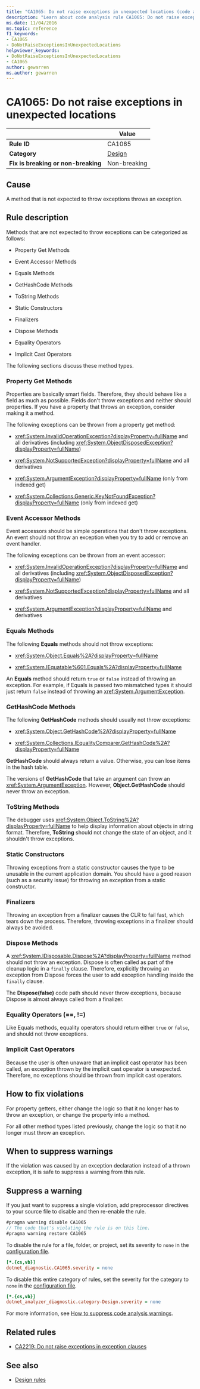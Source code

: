 ```yaml
---
title: "CA1065: Do not raise exceptions in unexpected locations (code analysis)"
description: "Learn about code analysis rule CA1065: Do not raise exceptions in unexpected locations"
ms.date: 11/04/2016
ms.topic: reference
f1_keywords:
- CA1065
- DoNotRaiseExceptionsInUnexpectedLocations
helpviewer_keywords:
- DoNotRaiseExceptionsInUnexpectedLocations
- CA1065
author: gewarren
ms.author: gewarren
---
```

# CA1065: Do not raise exceptions in unexpected locations

| | Value |
|-|-|
| **Rule ID** |CA1065|
| **Category** |[Design](design-warnings.md)|
| **Fix is breaking or non-breaking** |Non-breaking|

## Cause

A method that is not expected to throw exceptions throws an exception.

## Rule description

Methods that are not expected to throw exceptions can be categorized as follows:

- Property Get Methods

- Event Accessor Methods

- Equals Methods

- GetHashCode Methods

- ToString Methods

- Static Constructors

- Finalizers

- Dispose Methods

- Equality Operators

- Implicit Cast Operators

The following sections discuss these method types.

### Property Get Methods

Properties are basically smart fields. Therefore, they should behave like a field as much as possible. Fields don't throw exceptions and neither should properties. If you have a property that throws an exception, consider making it a method.

The following exceptions can be thrown from a property get method:

- <xref:System.InvalidOperationException?displayProperty=fullName> and all derivatives (including <xref:System.ObjectDisposedException?displayProperty=fullName>)

- <xref:System.NotSupportedException?displayProperty=fullName> and all derivatives

- <xref:System.ArgumentException?displayProperty=fullName> (only from indexed get)

- <xref:System.Collections.Generic.KeyNotFoundException?displayProperty=fullName> (only from indexed get)

### Event Accessor Methods

Event accessors should be simple operations that don't throw exceptions. An event should not throw an exception when you try to add or remove an event handler.

The following exceptions can be thrown from an event accessor:

- <xref:System.InvalidOperationException?displayProperty=fullName> and all derivatives (including <xref:System.ObjectDisposedException?displayProperty=fullName>)

- <xref:System.NotSupportedException?displayProperty=fullName> and all derivatives

- <xref:System.ArgumentException?displayProperty=fullName> and derivatives

### Equals Methods

The following **Equals** methods should not throw exceptions:

- <xref:System.Object.Equals%2A?displayProperty=fullName>

- <xref:System.IEquatable%601.Equals%2A?displayProperty=fullName>

An **Equals** method should return `true` or `false` instead of throwing an exception. For example, if Equals is passed two mismatched types it should just return `false` instead of throwing an <xref:System.ArgumentException>.

### GetHashCode Methods

The following **GetHashCode** methods should usually not throw exceptions:

- <xref:System.Object.GetHashCode%2A?displayProperty=fullName>

- <xref:System.Collections.IEqualityComparer.GetHashCode%2A?displayProperty=fullName>

**GetHashCode** should always return a value. Otherwise, you can lose items in the hash table.

The versions of **GetHashCode** that take an argument can throw an <xref:System.ArgumentException>. However, **Object.GetHashCode** should never throw an exception.

### ToString Methods

The debugger uses <xref:System.Object.ToString%2A?displayProperty=fullName> to help display information about objects in string format. Therefore, **ToString** should not change the state of an object, and it shouldn't throw exceptions.

### Static Constructors

Throwing exceptions from a static constructor causes the type to be unusable in the current application domain. You should have a good reason (such as a security issue) for throwing an exception from a static constructor.

### Finalizers

Throwing an exception from a finalizer causes the CLR to fail fast, which tears down the process. Therefore, throwing exceptions in a finalizer should always be avoided.

### Dispose Methods

A <xref:System.IDisposable.Dispose%2A?displayProperty=fullName> method should not throw an exception. Dispose is often called as part of the cleanup logic in a `finally` clause. Therefore, explicitly throwing an exception from Dispose forces the user to add exception handling inside the `finally` clause.

The **Dispose(false)** code path should never throw exceptions, because Dispose is almost always called from a finalizer.

### Equality Operators (==, !=)

Like Equals methods, equality operators should return either `true` or `false`, and should not throw exceptions.

### Implicit Cast Operators

Because the user is often unaware that an implicit cast operator has been called, an exception thrown by the implicit cast operator is unexpected. Therefore, no exceptions should be thrown from implicit cast operators.

## How to fix violations

For property getters, either change the logic so that it no longer has to throw an exception, or change the property into a method.

For all other method types listed previously, change the logic so that it no longer must throw an exception.

## When to suppress warnings

If the violation was caused by an exception declaration instead of a thrown exception, it is safe to suppress a warning from this rule.

## Suppress a warning

If you just want to suppress a single violation, add preprocessor directives to your source file to disable and then re-enable the rule.

```csharp
#pragma warning disable CA1065
// The code that's violating the rule is on this line.
#pragma warning restore CA1065
```

To disable the rule for a file, folder, or project, set its severity to `none` in the [configuration file](../configuration-files.md).

```ini
[*.{cs,vb}]
dotnet_diagnostic.CA1065.severity = none
```

To disable this entire category of rules, set the severity for the category to `none` in the [configuration file](../configuration-files.md).

```ini
[*.{cs,vb}]
dotnet_analyzer_diagnostic.category-Design.severity = none
```

For more information, see [How to suppress code analysis warnings](../suppress-warnings.md).

## Related rules

- [CA2219: Do not raise exceptions in exception clauses](ca2219.md)

## See also

- [Design rules](design-warnings.md)
